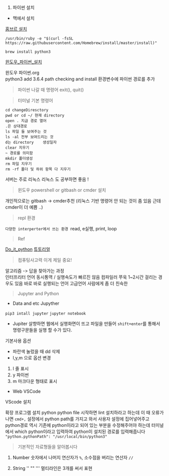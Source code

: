 1. 파이썬 설치 

* 맥에서 설치 

[홈브르 설치](https://brew.sh/index_ko.html)

`/usr/bin/ruby -e "$(curl -fsSL
https://raw.githubusercontent.com/Homebrew/install/master/install)"`

`brew install python3`

[윈도우_파이썬_설치](https://wikidocs.net/8)

윈도우 파이썬.org<br>
python3 add 3.6.4 path checking and install
환경변수에 파이썬 경로를 추가 

> 파이썬 나갈 때 명령어 exit(), quit()

> 터미널 기본 명령어

```
cd changeDiresctory
pwd or cd ~/ 현재 directory 
open . 지금 경로 열어 
.은 상대경로 
ls 파일 들 보여주는 것 
ls -al 전부 보여드리는 것 
d는 directory    생성일자 
clear 지우기 
~ 경로를 의미함 
mkdir 폴더생성 
rm 파일 지우기 
rm -rf 폴더 및 하위 항목 다 지우기 
```

서버는 주로 리눅스 리눅스 도 공부하면 좋음 !


> 윈도우 powershell or gitbash or cmder 설치 

개인적으로는 gitbash -> cmder추천 (리눅스 기반 명령어 안 되는 것이 좀 있음 근데 cmder이 더 예쁨 ..)

> repl 환경 

`다양한 interperter에서 쓰는 환경 `read, e실행, print, loop  


> Ref 

[Do_it_python](https://wikidocs.net/742)
[튜토리얼](https://docs.python.org/3/tutorial/)

> 컴퓨팅사고력 이게 제일 중요!

알고리즘 -> 답을 찾아가는 과정<br>
인터프리터 언어 동시통역 / 실행속도가 빠르진 않음 
컴파일러 쭈욱 1~2시간 걸리는 경우도 있음 
바로 바로 실행되는 언어
고급언어 사람에게 좀 더 친숙한 

> Jupyter and Python

* Data and etc Jupyther 

`pip3 intall jupyter`
`jupyter notebook`

* Jupiter 살향하면 웹에서 실행화면이 뜨고 파일을 만들어 `shift+enter`를 통해서 명령구문들을 실행 할 수가 있다.  

기본사용 옵션 <br>
* 파란색 눌렀을 때 dd 삭제  
*  l,y,m 으로 옵션 변경 
1. l 줄 표시
1. y 파이썬 
1. m 마크다운 형태로 표시 



* Web VSCode

VScode 설치 

확장 프로그램 설치 python 
python file 시작하면 lint 설치하라고 하는데 
이 때 오류가 나면 `cmd+,` 설정에서 python path를 가지고 와서 사용자 설정에 집어넣어주고 python경로 역시 기존에 python이라고 되어 있는 부분을 수정해주어야 하는데  터미널에서 which python이라고 입력하여 python이 설치된 경로를 입력해줍니다 
`"python.pythonPath": "/usr/local/bin/python3" `

> 기본적인 자료형들을 알아봅시다 

1. Number 
숫자에서 나머지 연산자가 `%`, 소수점을 버리는 연산자 `//`


2. String 
''
""
\''' 멀티라인은 3개를 써서 표현


